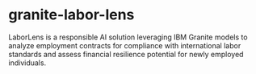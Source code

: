 # granite-labor-lens
LaborLens is a responsible AI solution leveraging IBM Granite models to analyze employment contracts for compliance with international labor standards and assess financial resilience potential for newly employed individuals.

